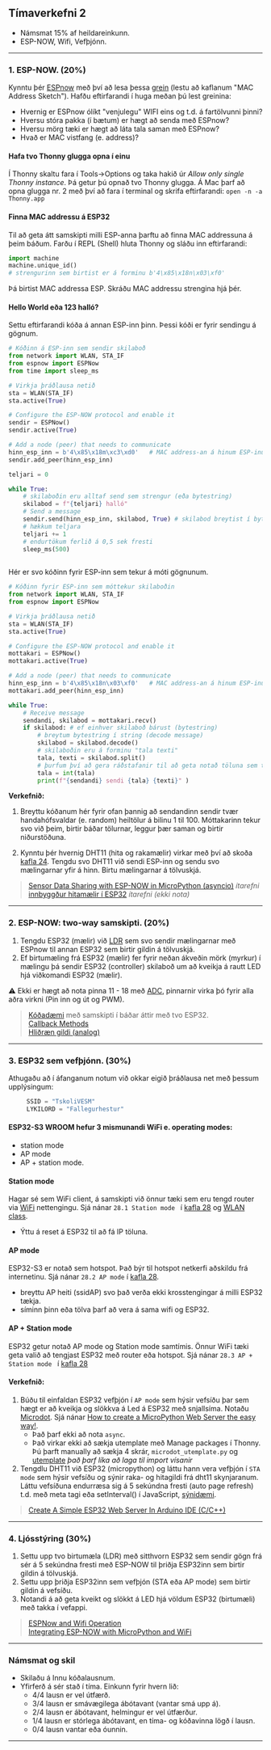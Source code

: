## Tímaverkefni 2 

- Námsmat 15% af heildareinkunn.
- ESP-NOW, Wifi, Vefþjónn.
  
---

### 1. ESP-NOW. (20%)
Kynntu þér [ESPnow](https://docs.micropython.org/en/latest/library/espnow.html)  með því að lesa þessa [grein](https://dronebotworkshop.com/esp-now/) (lestu að kaflanum "MAC Address Sketch"). Hafðu eftirfarandi í huga meðan þú lest greinina:
- Hvernig er ESPnow ólíkt "venjulegu" WIFI eins og t.d. á fartölvunni þinni?
- Hversu stóra pakka (í bætum) er hægt að senda með ESPnow?
- Hversu mörg tæki er hægt að láta tala saman með ESPnow?
- Hvað er MAC vistfang (e. address)?

#### Hafa tvo Thonny glugga opna í einu
Í Thonny skaltu fara í Tools->Options og taka hakið úr *Allow only single Thonny instance*. Þá getur þú opnað tvo Thonny glugga. Á Mac þarf að opna glugga nr. 2 með því að fara í terminal og skrifa eftirfarandi: `open -n -a Thonny.app`

#### Finna MAC addressu á ESP32
Til að geta átt samskipti milli ESP-anna þarftu að finna MAC addressuna á þeim báðum. Farðu í REPL (Shell) hluta Thonny og sláðu inn eftirfarandi:
```python
import machine
machine.unique_id()
# strengurinn sem birtist er á forminu b'4\x85\x18n\x03\xf0'
```
Þá birtist MAC addressa ESP. Skráðu MAC addressu strengina hjá þér.

#### Hello World eða 123 halló?
Settu eftirfarandi kóða á annan ESP-inn þinn. Þessi kóði er fyrir sendingu á gögnum.
```python
# Kóðinn á ESP-inn sem sendir skilaboð
from network import WLAN, STA_IF
from espnow import ESPNow
from time import sleep_ms

# Virkja þráðlausa netið
sta = WLAN(STA_IF)
sta.active(True)

# Configure the ESP-NOW protocol and enable it
sendir = ESPNow()
sendir.active(True)

# Add a node (peer) that needs to communicate
hinn_esp_inn = b'4\x85\x18m\xc3\xd0'   # MAC address-an á hinum ESP-inum (móttakaranum)
sendir.add_peer(hinn_esp_inn)

teljari = 0

while True:
    # skilaboðin eru alltaf send sem strengur (eða bytestring) 
    skilabod = f"{teljari} halló"
    # Send a message
    sendir.send(hinn_esp_inn, skilabod, True) # skilabod breytist í bytestring við sendingu
    # hækkum teljara
    teljari += 1
    # endurtökum ferlið á 0,5 sek fresti
    sleep_ms(500)
  
```
Hér er svo kóðinn fyrir ESP-inn sem tekur á móti gögnunum.

```python
# Kóðinn fyrir ESP-inn sem móttekur skilaboðin
from network import WLAN, STA_IF
from espnow import ESPNow

# Virkja þráðlausa netið
sta = WLAN(STA_IF)
sta.active(True)

# Configure the ESP-NOW protocol and enable it
mottakari = ESPNow()
mottakari.active(True)

# Add a node (peer) that needs to communicate
hinn_esp_inn = b'4\x85\x18n\x03\xf0'   # MAC address-an á hinum ESP-inum (sendananum)
mottakari.add_peer(hinn_esp_inn)

while True:
    # Receive message
    sendandi, skilabod = mottakari.recv()
    if skilabod: # ef einhver skilaboð bárust (bytestring)
        # breytum bytestring í string (decode message)
        skilabod = skilabod.decode()  
        # skilaboðin eru á forminu "tala texti" 
        tala, texti = skilabod.split()
        # þurfum því að gera ráðstafanir til að geta notað töluna sem tölu
        tala = int(tala)
        print(f"{sendandi} sendi {tala} {texti}" )
```

**Verkefnið:**

1. Breyttu kóðanum hér fyrir ofan þannig að sendandinn sendir tvær handahófsvaldar (e. random) heiltölur á bilinu 1 til 100. Móttakarinn tekur svo við þeim, birtir báðar tölurnar, leggur þær saman og birtir niðurstöðuna.

2. Kynntu þér hvernig DHT11 (hita og rakamælir) virkar með því að skoða [kafla 24](https://github.com/VESM3/IOT/blob/main/Efni/Python_Tutorial_framleidandi.pdf). Tengdu svo DHT11 við sendi ESP-inn og sendu svo mælingarnar yfir á hinn. Birtu mælingarnar á tölvuskjá.

> [Sensor Data Sharing with ESP-NOW in MicroPython (asyncio)](https://www.donskytech.com/sensor-data-sharing-with-esp-now-in-micropython/)  _ítarefni_ <br> 
> [innbyggður hitamælir í ESP32](https://docs.espressif.com/projects/esp-idf/en/latest/esp32s3/api-reference/peripherals/temp_sensor.html) _ítarefni (ekki nota)_

<!--
Þú finnur **dht** klasann [hér](https://github.com/Freenove/Freenove_Ultimate_Starter_Kit_for_ESP32_S3/blob/main/Python/Python_Libraries/dht.py).
-->

---

### 2. ESP-NOW: two-way samskipti. (20%)

1. Tengdu ESP32 (mælir) við [LDR](https://www.donskytech.com/micropython-read-ldr-or-photoresistor/) sem svo sendir mælingarnar með ESPnow til annan ESP32 sem birtir gildin á tölvuskjá.
1. Ef birtumæling frá ESP32 (mælir) fer fyrir neðan ákveðin mörk (myrkur) í mælingu þá sendir ESP32 (controller) skilaboð um að kveikja á rautt LED hjá viðkomandi ESP32 (mælir). 


:warning: Ekki er hægt að nota pinna 11 - 18 með [ADC](https://github.com/VESM2VT/ESP32/blob/main/kennsluefni/analog.md#lesið-frá-pinna), pinnarnir virka þó fyrir alla aðra virkni (Pin inn og út og PWM).

> [Kóðadæmi](https://github.com/VESM3/IOT/tree/main/Kodi/ESPNow) með samskipti í báðar áttir með tvo ESP32. <br>
> [Callback Methods](https://docs.micropython.org/en/latest/library/espnow.html#callback-methods) <br>
> [Hliðræn gildi (analog)](https://github.com/VESM2VT/ESP32/blob/main/kennsluefni/analog.md)

---

### 3. ESP32 sem vefþjónn. (30%)  

Athugaðu að í áfanganum notum við okkar eigið þráðlausa net með þessum upplýsingum:
```python
     SSID = "TskoliVESM"
     LYKILORD = "Fallegurhestur"
```

#### ESP32-S3 WROOM hefur 3 mismunandi WiFi e. operating modes: 
- station mode
- AP mode 
- AP + station mode.

#### Station mode
Hagar sé sem WiFi client, á samskipti við önnur tæki sem eru tengd router via [WiFi](https://docs.micropython.org/en/latest/esp32/quickref.html#wlan) nettengingu. Sjá nánar `28.1 Station mode ` í [kafla 28](https://github.com/VESM3/IOT/blob/main/Efni/Python_Tutorial_framleidandi.pdf) og [WLAN class](https://docs.micropython.org/en/latest/library/network.WLAN.html).

 - Ýttu á reset á ESP32 til að fá IP töluna.

#### AP mode
ESP32-S3 er notað sem hotspot. Það býr til hotspot netkerfi aðskildu frá internetinu.
Sjá nánar `28.2 AP mode` í [kafla 28](https://github.com/VESM3/IOT/blob/main/Efni/Python_Tutorial_framleidandi.pdf).

- breyttu AP heiti (ssidAP) svo það verða ekki krosstengingar á milli ESP32 tækja.
- síminn þinn eða tölva þarf að vera á sama wifi og ESP32.

#### AP + Station mode
ESP32 getur notað AP mode og Station mode samtímis. Önnur WiFi tæki geta valið að tengjast ESP32 með router eða hotspot. Sjá nánar `28.3 AP + Station mode ` í [kafla 28](https://github.com/VESM3/IOT/blob/main/Efni/Python_Tutorial_framleidandi.pdf)


#### Verkefnið:

1. Búðu til einfaldan ESP32 vefþjón í `AP mode` sem hýsir vefsíðu þar sem hægt er að kveikja og slökkva á Led á ESP32 með snjallsíma. Notaðu [Microdot](https://microdot.readthedocs.io/en/latest/intro.html#running-with-micropython). Sjá nánar [How to create a MicroPython Web Server the easy way!](https://www.donskytech.com/how-to-create-a-micropython-web-server-the-easy-way/).
    - Það þarf ekki að nota `async`.
    - Það virkar ekki að sækja utemplate með Manage packages í Thonny. Þú þarft manually að sækja 4 skrár, `microdot_utemplate.py` og [utemplate](https://github.com/pfalcon/utemplate/tree/master/utemplate)  _það þarf líka að laga til import vísanir_
1. Tengdlu DHT11 við ESP32 (micropython) og láttu hann vera vefþjón í `STA mode` sem hýsir vefsíðu og sýnir raka- og hitagildi frá dht11 skynjaranum. Láttu vefsíðuna endurræsa sig á 5 sekúndna fresti (auto page refresh) t.d. með meta tagi eða setInterval() í JavaScript, [sýnidæmi](https://lastminuteengineers.com/esp32-dht11-dht22-web-server-tutorial/).


> [Create A Simple ESP32 Web Server In Arduino IDE (C/C++)](https://lastminuteengineers.com/creating-esp32-web-server-arduino-ide/)

<!--
- [Secrets of MicroPython: ESP32 Web Server using Microdot](https://bhave.sh/micropython-microdot/)
-->
---

### 4. Ljósstýring (30%) 

1. Settu upp tvo birtumæla (LDR) með sitthvorn ESP32 sem sendir gögn frá sér á 5 sekúndna fresti með ESP-NOW til þriðja ESP32inn sem birtir gildin á tölvuskjá. 
1. Settu upp þriðja ESP32inn sem vefþjón (STA eða AP mode) sem birtir gildin á vefsíðu.
1. Notandi á að geta kveikt og slökkt á LED hjá völdum ESP32 (birtumæli) með takka í vefappi. 

> [ESPNow and Wifi Operation](https://docs.micropython.org/en/latest/library/espnow.html#espnow-and-wifi-operation) <br>
> [Integrating ESP-NOW with MicroPython and WiFi](https://www.donskytech.com/esp-now-micropython-wifi-mqtt/)

<!-- [espnow-wifi-mqtt](https://www.donskytech.com/category/micropython/) -->

<!--
C++
- ESP32 getur haft Access point (AP) og station (STA) samtímis. þessi stilling (dual mode) kallast `WIFI_AP_STA` sjá [sýnidæmi](https://linuxhint.com/esp32-both-access-station-points/#:~:text=The%20above%20two%20modes%20access,network%20to%20which%20ESP32%20connects). 
- [Communication between two ESP32 via WiFi](https://www.aranacorp.com/en/communication-between-two-esp32-via-wifi/)
-->


<!--
### 5. Sleepmode (10%) _Vantar að laga að micropython_
**sleep mode hefur áhrif á wifi** sjá: [ESPNOW og wifi](https://docs.micropython.org/en/latest/library/espnow.html#espnow-and-wifi-operation)

Ef þú ætlar að nota t.d. batterí með ESP32 þá skiptir hvert mA máli. Settu ESP32 í deep sleep mode, en láttu ESP32 vakna á 5 sekúndna fresti til að kveikja á eða slökkva á LED til skiptis, haltu einnig utan um fjölda skipta sem kveikt er á LED með teljara og birtu í Serial Monitor. Settu svo ESP32 aftur í deep sleep.

- [Insight Into ESP32 Sleep Modes & Their Power Consumption](https://lastminuteengineers.com/esp32-sleep-modes-power-consumption/)
- [ESP32 Deep Sleep & Its Wake-up Sources](https://lastminuteengineers.com/esp32-deep-sleep-wakeup-sources/)

> _Ítarefni - Interrupts:_ [Arduino Interrupts Tutorial](https://roboticsbackend.com/arduino-interrupts/) og [Configuring & Handling ESP32 GPIO Interrupts In Arduino IDE](https://lastminuteengineers.com/handling-esp32-gpio-interrupts-tutorial/) 
-->

---

### Námsmat og skil

- Skilaðu á Innu kóðalausnum.
- Yfirferð á sér stað í tíma. Einkunn fyrir hvern lið: 
    - 4/4 lausn er vel útfærð.
    - 3/4 lausn er smávægilega ábótavant (vantar smá upp á).
    - 2/4 lausn er ábótavant, helmingur er vel útfærður.
    - 1/4 lausn er stórlega ábótavant, en tíma- og kóðavinna lögð í lausn.
    - 0/4 lausn vantar eða óunnin.

---
